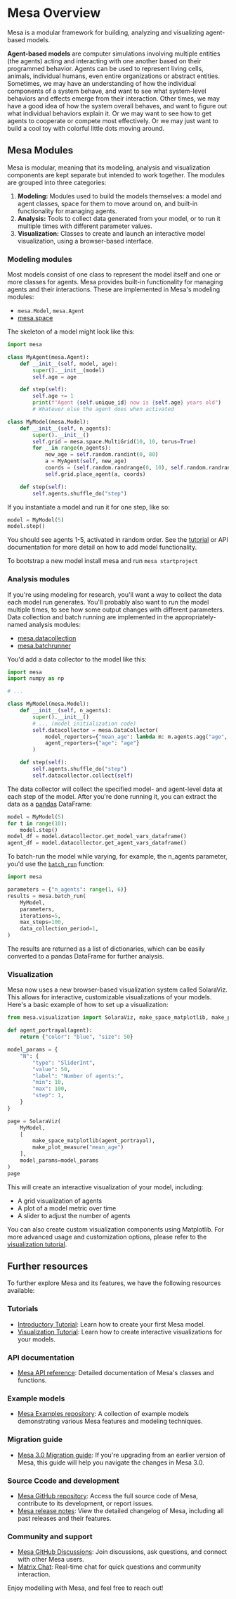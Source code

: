 # Mesa Overview
Mesa is a modular framework for building, analyzing and visualizing agent-based models.

**Agent-based models** are computer simulations involving multiple entities (the agents) acting and interacting with one another based on their programmed behavior. Agents can be used to represent living cells, animals, individual humans, even entire organizations or abstract entities. Sometimes, we may have an understanding of how the individual components of a system behave, and want to see what system-level behaviors and effects emerge from their interaction. Other times, we may have a good idea of how the system overall behaves, and want to figure out what individual behaviors explain it. Or we may want to see how to get agents to cooperate or compete most effectively. Or we may just want to build a cool toy with colorful little dots moving around.

## Mesa Modules

Mesa is modular, meaning that its modeling, analysis and visualization components are kept separate but intended to work together. The modules are grouped into three categories:

1. **Modeling:** Modules used to build the models themselves: a model and agent classes, space for them to move around on, and built-in functionality for managing agents.
2. **Analysis:** Tools to collect data generated from your model, or to run it multiple times with different parameter values.
3. **Visualization:** Classes to create and launch an interactive model visualization, using a browser-based interface.

### Modeling modules

Most models consist of one class to represent the model itself and one or more classes for agents. Mesa provides built-in functionality for managing agents and their interactions. These are implemented in Mesa's modeling modules:

- `mesa.Model`, `mesa.Agent`
- [mesa.space](apis/space)

The skeleton of a model might look like this:

```python
import mesa

class MyAgent(mesa.Agent):
    def __init__(self, model, age):
        super().__init__(model)
        self.age = age

    def step(self):
        self.age += 1
        print(f"Agent {self.unique_id} now is {self.age} years old")
        # Whatever else the agent does when activated

class MyModel(mesa.Model):
    def __init__(self, n_agents):
        super().__init__()
        self.grid = mesa.space.MultiGrid(10, 10, torus=True)
        for _ in range(n_agents):
            new_age = self.random.randint(0, 80)
            a = MyAgent(self, new_age)
            coords = (self.random.randrange(0, 10), self.random.randrange(0, 10))
            self.grid.place_agent(a, coords)

    def step(self):
        self.agents.shuffle_do("step")
```

If you instantiate a model and run it for one step, like so:

```python
model = MyModel(5)
model.step()
```

You should see agents 1-5, activated in random order. See the [tutorial](tutorials/intro_tutorial) or API documentation for more detail on how to add model functionality.

To bootstrap a new model install mesa and run `mesa startproject`

### Analysis modules

If you're using modeling for research, you'll want a way to collect the data each model run generates. You'll probably also want to run the model multiple times, to see how some output changes with different parameters. Data collection and batch running are implemented in the appropriately-named analysis modules:

- [mesa.datacollection](apis/datacollection)
- [mesa.batchrunner](apis/batchrunner)

You'd add a data collector to the model like this:

```python
import mesa
import numpy as np

# ...

class MyModel(mesa.Model):
    def __init__(self, n_agents):
        super().__init__()
        # ... (model initialization code)
        self.datacollector = mesa.DataCollector(
            model_reporters={"mean_age": lambda m: m.agents.agg("age", np.mean)},
            agent_reporters={"age": "age"}
        )

    def step(self):
        self.agents.shuffle_do("step")
        self.datacollector.collect(self)
```

The data collector will collect the specified model- and agent-level data at each step of the model. After you're done running it, you can extract the data as a [pandas](http://pandas.pydata.org/) DataFrame:

```python
model = MyModel(5)
for t in range(10):
    model.step()
model_df = model.datacollector.get_model_vars_dataframe()
agent_df = model.datacollector.get_agent_vars_dataframe()
```

To batch-run the model while varying, for example, the n_agents parameter, you'd use the [`batch_run`](apis/batchrunner) function:

```python
import mesa

parameters = {"n_agents": range(1, 6)}
results = mesa.batch_run(
    MyModel,
    parameters,
    iterations=5,
    max_steps=100,
    data_collection_period=1,
)
```

The results are returned as a list of dictionaries, which can be easily converted to a pandas DataFrame for further analysis.

### Visualization
Mesa now uses a new browser-based visualization system called SolaraViz. This allows for interactive, customizable visualizations of your models. Here's a basic example of how to set up a visualization:

```python
from mesa.visualization import SolaraViz, make_space_matplotlib, make_plot_measure

def agent_portrayal(agent):
    return {"color": "blue", "size": 50}

model_params = {
    "N": {
        "type": "SliderInt",
        "value": 50,
        "label": "Number of agents:",
        "min": 10,
        "max": 100,
        "step": 1,
    }
}

page = SolaraViz(
    MyModel,
    [
        make_space_matplotlib(agent_portrayal),
        make_plot_measure("mean_age")
    ],
    model_params=model_params
)
page
```
This will create an interactive visualization of your model, including:

- A grid visualization of agents
- A plot of a model metric over time
- A slider to adjust the number of agents

You can also create custom visualization components using Matplotlib. For more advanced usage and customization options, please refer to the [visualization tutorial](tutorials/visualization_tutorial).

## Further resources
To further explore Mesa and its features, we have the following resources available:

### Tutorials
- [Introductory Tutorial](tutorials/intro_tutorial): Learn how to create your first Mesa model.
- [Visualization Tutorial](tutorials/visualization_tutorial.html): Learn how to create interactive visualizations for your models.

### API documentation
- [Mesa API reference](apis): Detailed documentation of Mesa's classes and functions.

### Example models
- [Mesa Examples repository](https://github.com/projectmesa/mesa-examples): A collection of example models demonstrating various Mesa features and modeling techniques.

### Migration guide
- [Mesa 3.0 Migration guide](migration_guide): If you're upgrading from an earlier version of Mesa, this guide will help you navigate the changes in Mesa 3.0.

### Source Ccode and development
- [Mesa GitHub repository](https://github.com/projectmesa/mesa): Access the full source code of Mesa, contribute to its development, or report issues.
- [Mesa release notes](https://github.com/projectmesa/mesa/releases): View the detailed changelog of Mesa, including all past releases and their features.

### Community and support
- [Mesa GitHub Discussions](https://github.com/projectmesa/mesa/discussions): Join discussions, ask questions, and connect with other Mesa users.
- [Matrix Chat](https://matrix.to/#/#project-mesa:matrix.org): Real-time chat for quick questions and community interaction.

Enjoy modelling with Mesa, and feel free to reach out!
